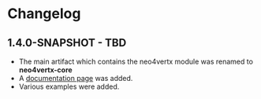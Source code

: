 # Changelog

## 1.4.0-SNAPSHOT - TBD

* The main artifact which contains the neo4vertx module was renamed to __neo4vertx-core__
* A [documentation page](http://raaftech.github.io/neo4vertx/) was added.
* Various examples were added.
